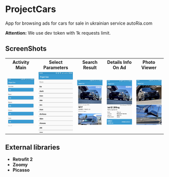 # ProjectCars
App for browsing ads for cars for sale in ukrainian service autoRia.com

**Attention:** We use dev token with 1k requests limit.

## ScreenShots
<table>
  <th>Activity Main</th>
  <th>Select Parameters</th>
  <th>Search Result</th>
  <th>Details Info On Ad</th>
  <th>Photo Viewer</th>
  <tr>
    <td>
      <a href="https://github.com/OtterSpy/project-cars-android/blob/master/preview/MainActivity.png"><img src="https://github.com/OtterSpy/project-cars-android/blob/master/preview/MainActivity.png" align="center"></a>
    </td>
    <td>
      <a href="https://github.com/OtterSpy/project-cars-android/blob/master/preview/SelectParametrsActivity.png"><img src="https://github.com/OtterSpy/project-cars-android/blob/master/preview/SelectParametrsActivity.png" align="center"></a>
    </td>
    <td>
      <a href="https://github.com/OtterSpy/project-cars-android/blob/master/preview/SearchActivity.png"><img src="https://github.com/OtterSpy/project-cars-android/blob/master/preview/SearchActivity.png" align="center"></a>
    </td>
    <td>
      <a href="https://github.com/OtterSpy/project-cars-android/blob/master/preview/DetailsInfoActivity.png"><align="center"><img src="https://github.com/OtterSpy/project-cars-android/blob/master/preview/DetailsInfoActivity.png" align="center"></a>
    </td>
    <td>
      <a href="https://github.com/OtterSpy/project-cars-android/blob/master/preview/PhotoViewerActivity.png"><img src="https://github.com/OtterSpy/project-cars-android/blob/master/preview/PhotoViewerActivity.png" align="center"></a>
    </td>
  </tr>
</table>

## External libraries

* **Retrofit 2**
* **Zoomy**
* **Picasso**
